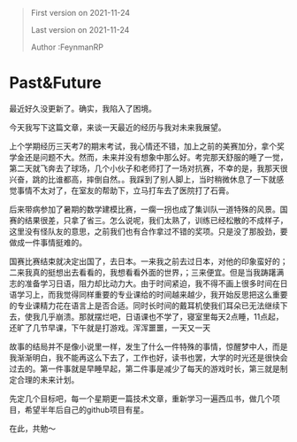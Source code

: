 > First version on 2021-11-24
>
>Last version on 2021-11-24
>
>Author :FeynmanRP

# Past&Future

最近好久没更新了。确实，我陷入了困境。

今天我写下这篇文章，来谈一天最近的经历与我对未来我展望。

上个学期经历三天考7的期末考试，我心情还不错，加上之前的美赛加分，拿个奖学金还是问题不大。然而，未来并没有想象中那么好。考完那天舒服的睡了一觉，第二天就飞奔去了球场，几个小伙子和老师打了一场对抗赛，不幸的是，我那天很兴奋，跳的比谁都高，摔倒自然。。我踩到了别人脚上，当时稍微休息了一下就感觉事情不太对了，在室友的帮助下，立马打车去了医院打了石膏。

后来带病参加了暑期的数学建模比赛，一瘸一拐也成了集训队一道特殊的风景。国赛的结果很差，只拿了省三。怎么说呢，我们太熟了，训练已经松散的不成样子，这里没有怪队友的意思，之前我们也有合作拿过不错的奖项。只是没了那股劲，要做成一件事情挺难的。

国赛比赛结束就决定出国了，去日本。一来我之前去过日本，对他的印象蛮好的；二来我真的挺想出去看看的，我想看看外面的世界，；三来便宜。但是当我踌躇满志的准备学习日语，阻力却比动力大。由于时间紧迫，我不得不画上很多时间在日语学习上，而我觉得同样重要的专业课给的时间越来越少，我开始反思把这么重要的专业课精力花在语言上是否合适。同时长时间的戴耳机使我们耳朵已无法继续下去，使我几乎崩溃。那就摆烂吧，日语课也不学了，寝室里每天2点睡，11点起，还旷了几节早课，下午就是打游戏。浑浑噩噩，一天又一天

故事的结局并不是像小说里一样，发生了什么一件特殊的事情，惊醒梦中人，而是我渐渐明白，我不能再这么下去了，工作也好，读书也罢，大学的时光还是很快会过去的。第一件事就是早睡早起，第二件事是减少了每天的游戏时长，第三就是制定合理的未来计划。

先定几个目标吧，每一个星期更一篇技术文章，重新学习一遍西瓜书，做几个项目，希望半年后自己的github项目有星。

在此，共勉～
